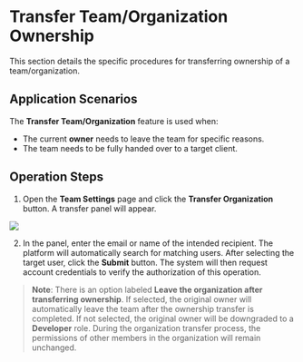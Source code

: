# Transfer Team/Organization Ownership  

This section details the specific procedures for transferring ownership of a team/organization.  

## Application Scenarios  

The **Transfer Team/Organization** feature is used when:  
- The current **owner** needs to leave the team for specific reasons.  
- The team needs to be fully handed over to a target client.  

## Operation Steps  

1. Open the **Team Settings** page and click the **Transfer Organization** button. A transfer panel will appear.  

![](/portal/org-transfer.png)  

2. In the panel, enter the email or name of the intended recipient. The platform will automatically search for matching users. After selecting the target user, click the **Submit** button. The system will then request account credentials to verify the authorization of this operation.  

> **Note**: There is an option labeled **Leave the organization after transferring ownership**. If selected, the original owner will automatically leave the team after the ownership transfer is completed. If not selected, the original owner will be downgraded to a **Developer** role. During the organization transfer process, the permissions of other members in the organization will remain unchanged.